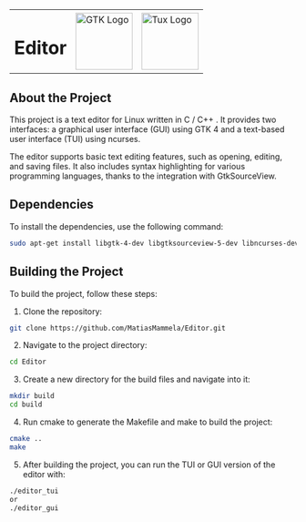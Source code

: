 <p align="center">
  <table>
    <tr>
        <td><h1>Editor</h1></td>
        <td><img src="https://docs.gtk.org/gtk4/gtk-logo.svg" alt="GTK Logo" width="100"></td>
        <td><img src="https://upload.wikimedia.org/wikipedia/commons/thumb/3/3a/Tux_Mono.svg/149px-Tux_Mono.svg.png" alt="Tux Logo" width="100"></td>
    </tr>
  </table>
</p>

## About the Project

This project is a text editor for Linux written in C / C++ . It provides two interfaces: a graphical user interface (GUI) using GTK 4 and a text-based user interface (TUI) using ncurses.

The editor supports basic text editing features, such as opening, editing, and saving files. It also includes syntax highlighting for various programming languages, thanks to the integration with GtkSourceView.

## Dependencies

To install the dependencies, use the following command:

```bash
sudo apt-get install libgtk-4-dev libgtksourceview-5-dev libncurses-dev
```

## Building the Project

To build the project, follow these steps:

1. Clone the repository:

```bash
git clone https://github.com/MatiasMammela/Editor.git
```

2. Navigate to the project directory:

```bash
cd Editor
```

3. Create a new directory for the build files and navigate into it:

```bash
mkdir build
cd build
```

4. Run cmake to generate the Makefile and make to build the project:

```bash
cmake ..
make
```

5. After building the project, you can run the TUI or GUI version of the editor with:

```bash
./editor_tui
or
./editor_gui
```
